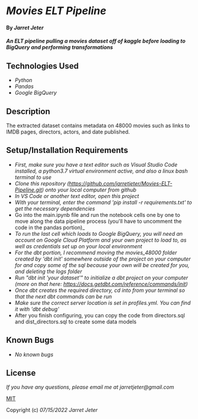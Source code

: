 # _Movies ELT Pipeline_

#### By _**Jarret Jeter**_

#### _An ELT pipeline pulling a movies dataset off of kaggle before loading to BigQuery and performing transformations_

## Technologies Used

* _Python_
* _Pandas_
* _Google BigQuery_

## Description

The extracted dataset contains metadata on 48000 movies such as links to IMDB pages, directors, actors, and date published. 

## Setup/Installation Requirements

* _First, make sure you have a text editor such as Visual Studio Code installed, a python3.7 virtual environment active, and also a linux bash terminal to use_
* _Clone this repository (https://github.com/jarretjeter/Movies-ELT-Pipeline.git) onto your local computer from github_
* _In VS Code or another text editor, open this project_
* _With your terminal, enter the command 'pip install -r requirements.txt' to get the necessary dependencies_
* Go into the main.ipynb file and run the notebook cells one by one to move along the data pipeline process (you'll have to uncomment the code in the pandas portion)_
* _To run the last cell which loads to Google BigQuery, you will need an account on Google Cloud Platform and your own project to load to, as well as credentials set up on your local environment_
* _For the dbt portion, I recommend moving the movies_48000 folder created by 'dbt init' somewhere outside of the project on your computer for and copy some of the sql because your own will be created for you, and deleting the logs folder_
* _Run "dbt init 'your dataset'" to initialize a dbt project on your computer (more on that here: https://docs.getdbt.com/reference/commands/init)_
* _Once dbt creates the required directory, cd into from your terminal so that the next dbt commands can be run_
* _Make sure the correct server location is set in profiles.yml. You can find it with 'dbt debug'_
* After you finish configuring, you can copy the code from directors.sql and dist_directors.sql to create some data models

## Known Bugs

* _No known bugs_

## License

_If you have any questions, please email me at jarretjeter@gmail.com_

[MIT](https://github.com/jarretjeter/Movies-ELT-Pipeline/blob/main/LICENSE.txt)

Copyright (c) _07/15/2022_ _Jarret Jeter_